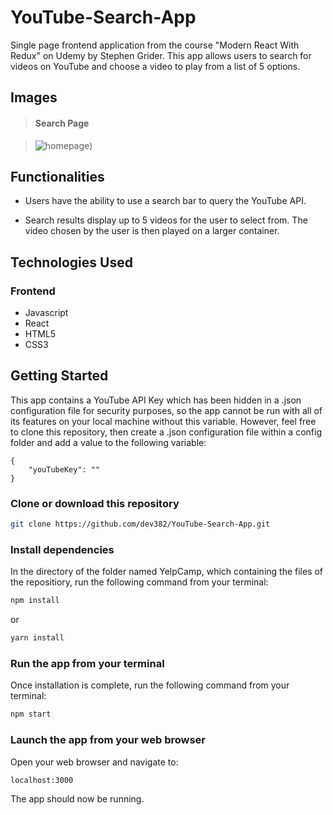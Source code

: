 # YouTube-Search-App

Single page frontend application from the course "Modern React With Redux" on Udemy by Stephen Grider.
This app allows users to search for videos on YouTube and choose a video to play from a list of 5 options.

## Images

> #### Search Page

> ![homepage](https://user-images.githubusercontent.com/75185644/128669036-9b12a64d-8c9a-4adc-bf88-1348c590ec41.PNG))

## Functionalities

- Users have the ability to use a search bar to query the YouTube API.

- Search results display up to 5 videos for the user to select from. The video chosen by the user is then played on a larger container.

## Technologies Used

### Frontend

- Javascript
- React
- HTML5
- CSS3

## Getting Started

This app contains a YouTube API Key which has been hidden in a .json configuration file for security purposes, so the app cannot be run with all of its features on your local machine without this variable. However, feel free to clone this repository, then create a .json configuration file within a config folder and add a value to the following variable:

```
{
    "youTubeKey": ""
}
```

### Clone or download this repository

```sh
git clone https://github.com/dev382/YouTube-Search-App.git
```

### Install dependencies

In the directory of the folder named YelpCamp, which containing the files of the repositiory, run the following command from your terminal:

```sh
npm install
```

or

```sh
yarn install
```

### Run the app from your terminal

Once installation is complete, run the following command from your terminal:

```sh
npm start
```

### Launch the app from your web browser

Open your web browser and navigate to:

```sh
localhost:3000
```

The app should now be running.
